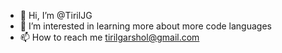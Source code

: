 - 👋 Hi, I’m @TirilJG
- 👀 I’m interested in learning more about more code languages
- 📫 How to reach me tirilgarshol@gmail.com

<!---
TirilJG/TirilJG is a ✨ special ✨ repository because its `README.md` (this file) appears on your GitHub profile.
You can click the Preview link to take a look at your changes.
--->
